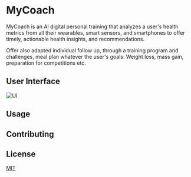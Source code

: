 
# MyCoach

MyCoach is an AI digital personal training that analyzes a user's health metrics from all their wearables, smart sensors, and smartphones to offer timely, actionable health insights, and recommendations.

Offer also adapted individual follow up, through a training program and challenges, meal plan whatever the user's goals: Weight loss, mass gain, preparation for competitions etc.

## User Interface

![UI](https://user-images.githubusercontent.com/8300091/81869487-661ad180-9574-11ea-93f7-d8c53bccf56a.PNG)


## Usage


## Contributing


## License
[MIT](https://choosealicense.com/licenses/mit/)
